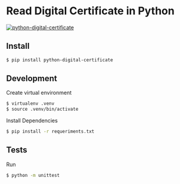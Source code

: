 # Read Digital Certificate in Python

[![python-digital-certificate](https://github.com/leogregianin/python-digital-certificate/actions/workflows/main.yml/badge.svg)](https://github.com/leogregianin/python-digital-certificate/actions/workflows/main.yml)


## Install

```sh
$ pip install python-digital-certificate
```

## Development

Create virtual environment

```sh
$ virtualenv .venv
$ source .venv/bin/activate
```

Install Dependencies
    
```sh
$ pip install -r requeriments.txt
```

## Tests
    
Run
    
```sh
$ python -m unittest
```
